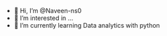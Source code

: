 - 👋 Hi, I’m @Naveen-ns0
- 👀 I’m interested in ...
- 🌱 I’m currently learning Data analytics with python

<!---
Naveen-ns0/Naveen-ns0 is a ✨ special ✨ repository because its `README.md` (this file) appears on your GitHub profile.
You can click the Preview link to take a look at your changes.
--->
